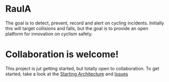 # RaulA
The goal is to detect, prevent, record and alert on cycling incidents. Initially this will target collisions and falls, but the goal is to provide an open platform for innovation on cyclism safety.

# Collaboration is welcome!

This project is jut getting started, but totally open to collaboration. To get started, take a look at the [Starting Architecture](https://github.com/faermanj/RaulA/blob/master/doc/arch/2019/10/2019-10-11_Starting%20Architecture.md) and [Issues](https://github.com/faermanj/RaulA/issues)